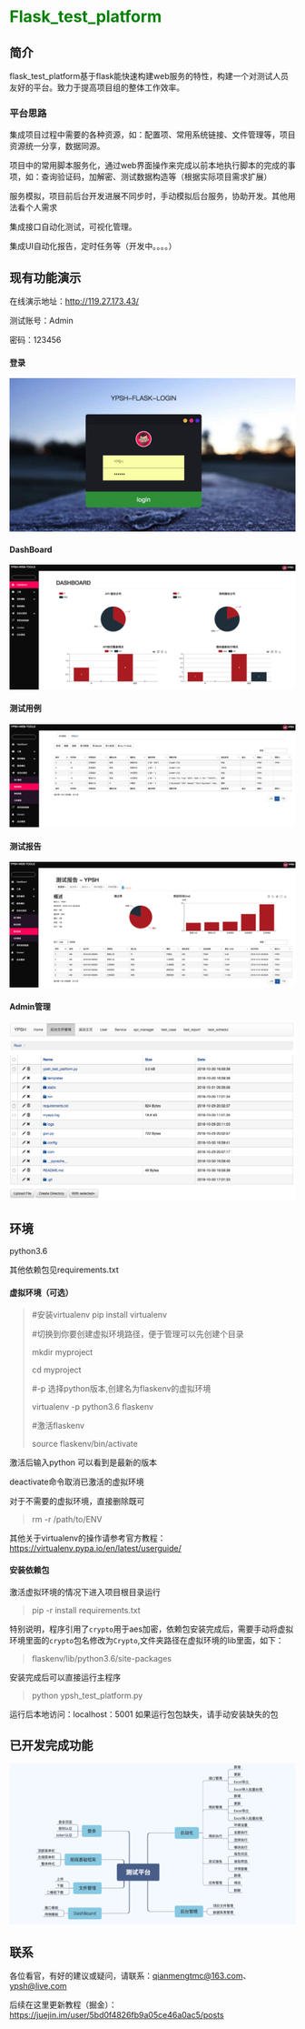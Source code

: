# <font color='green'>Flask_test_platform</font>
## 简介
flask_test_platform基于flask能快速构建web服务的特性，构建一个对测试人员友好的平台。致力于提高项目组的整体工作效率。

### 平台思路
集成项目过程中需要的各种资源，如：配置项、常用系统链接、文件管理等，项目资源统一分享，数据同源。

项目中的常用脚本服务化，通过web界面操作来完成以前本地执行脚本的完成的事项，如：查询验证码，加解密、测试数据构造等（根据实际项目需求扩展）

服务模拟，项目前后台开发进展不同步时，手动模拟后台服务，协助开发。其他用法看个人需求

集成接口自动化测试，可视化管理。

集成UI自动化报告，定时任务等（开发中。。。。）

##  现有功能演示
在线演示地址：http://119.27.173.43/

测试账号：Admin

密码：123456

#### 登录
![avatar](/static/images/login.png)

#### DashBoard
![avatar](/static/images/dashboard.png)
#### 测试用例
![avatar](/static/images/testcase.png)
#### 测试报告
![avatar](/static/images/report.png)
#### Admin管理
![avatar](/static/images/admin.png)

## 环境
python3.6

其他依赖包见requirements.txt

#### 虚拟环境（可选）
>#安装virtualenv
>pip install virtualenv
>
>#切换到你要创建虚拟环境路径，便于管理可以先创建个目录
>
>mkdir myproject
>
>cd myproject
>
>#-p 选择python版本,创建名为flaskenv的虚拟环境
>
>virtualenv -p python3.6 flaskenv
>
>#激活flaskenv
>
>source flaskenv/bin/activate

激活后输入python 可以看到是最新的版本

deactivate命令取消已激活的虚拟环境

对于不需要的虚拟环境，直接删除既可
>rm -r /path/to/ENV

其他关于virtualenv的操作请参考官方教程：https://virtualenv.pypa.io/en/latest/userguide/

#### 安装依赖包
激活虚拟环境的情况下进入项目根目录运行
>pip -r install requirements.txt

特别说明，程序引用了`crypto`用于aes加密，依赖包安装完成后，需要手动将虚拟环境里面的`crypto`包名修改为`Crypto`,文件夹路径在虚拟环境的lib里面，如下：

>flaskenv/lib/python3.6/site-packages

安装完成后可以直接运行主程序
>python ypsh_test_platform.py

运行后本地访问：localhost：5001
如果运行包包缺失，请手动安装缺失的包
## 已开发完成功能
![avatar](/static/images/测试平台.png)

## 联系
各位看官，有好的建议或疑问，请联系：qianmengtmc@163.com、ypsh@live.com

后续在这里更新教程（掘金）：https://juejin.im/user/5bd0f4826fb9a05ce46a0ac5/posts